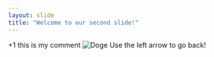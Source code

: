 ```yaml
---
layout: slide
title: "Welcome to our second slide!"
---
```

+1 this is my comment ![Doge](https://git.io/Doge)
Use the left arrow to go back!